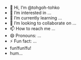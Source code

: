 - 👋 Hi, I’m @tohgoh-tohko
- 👀 I’m interested in ...
- 🌱 I’m currently learning ...
- 💞️ I’m looking to collaborate on ...
- 📫 How to reach me ...
- 😄 Pronouns: ...
- ⚡ Fun fact: ...
- fun!fun!fu!
- hum...

<!---
tohgoh-tohko/tohgoh-tohko is a ✨ special ✨ repository because its `README.md` (this file) appears on your GitHub profile.
You can click the Preview link to take a look at your changes.
--->
